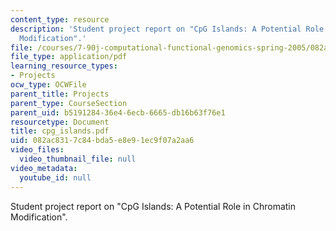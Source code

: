 ```yaml
---
content_type: resource
description: 'Student project report on "CpG Islands: A Potential Role in Chromatin
  Modification".'
file: /courses/7-90j-computational-functional-genomics-spring-2005/082ac8317c84bda5e8e91ec9f07a2aa6_cpg_islands.pdf
file_type: application/pdf
learning_resource_types:
- Projects
ocw_type: OCWFile
parent_title: Projects
parent_type: CourseSection
parent_uid: b5191284-36e4-6ecb-6665-db16b63f76e1
resourcetype: Document
title: cpg_islands.pdf
uid: 082ac831-7c84-bda5-e8e9-1ec9f07a2aa6
video_files:
  video_thumbnail_file: null
video_metadata:
  youtube_id: null
---
```

Student project report on "CpG Islands: A Potential Role in Chromatin Modification".

